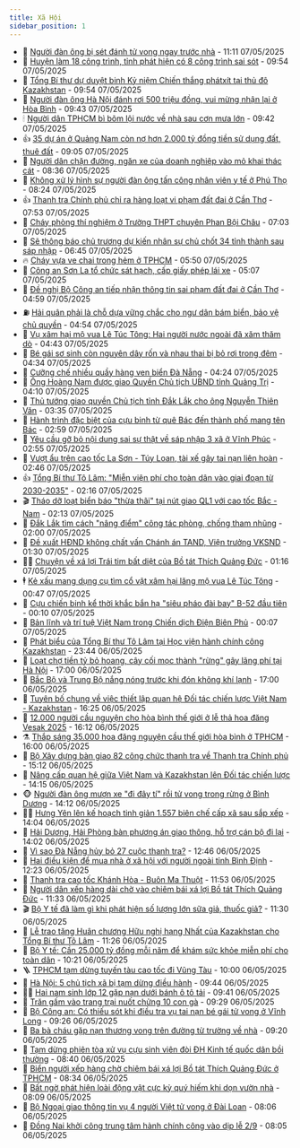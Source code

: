 ```yaml
---
title: Xã Hội
sidebar_position: 1
---
```


<!-- dantri-xa-hoi:START -->
- 🫣 [Người đàn ông bị sét đánh tử vong ngay trước nhà](https://dantri.com.vn/xa-hoi/nguoi-dan-ong-bi-set-danh-tu-vong-ngay-truoc-nha-20250507171534290.htm) - 11:11 07/05/2025
- 💼 [Huyện làm 18 công trình, tỉnh phát hiện có 8 công trình sai sót](https://dantri.com.vn/xa-hoi/huyen-lam-18-cong-trinh-tinh-phat-hien-co-8-cong-trinh-sai-sot-20250507153543806.htm) - 09:54 07/05/2025
- 🎊 [Tổng Bí thư dự duyệt binh Kỷ niệm Chiến thắng phátxít tại thủ đô Kazakhstan](https://dantri.com.vn/xa-hoi/tong-bi-thu-du-duyet-binh-ky-niem-chien-thang-phatxit-tai-thu-do-kazakhstan-20250507165433371.htm) - 09:54 07/05/2025
- 🙉 [Người đàn ông Hà Nội đánh rơi 500 triệu đồng, vui mừng nhận lại ở Hòa Bình](https://dantri.com.vn/xa-hoi/nguoi-dan-ong-ha-noi-danh-roi-500-trieu-dong-vui-mung-nhan-lai-o-hoa-binh-20250507163615282.htm) - 09:43 07/05/2025
- 🕯 [Người dân TPHCM bì bõm lội nước về nhà sau cơn mưa lớn](https://dantri.com.vn/xa-hoi/nguoi-dan-tphcm-bi-bom-loi-nuoc-ve-nha-sau-con-mua-lon-20250507162824036.htm) - 09:42 07/05/2025
- 👍 [35 dự án ở Quảng Nam còn nợ hơn 2.000 tỷ đồng tiền sử dụng đất, thuê đất](https://dantri.com.vn/xa-hoi/35-du-an-o-quang-nam-con-no-hon-2000-ty-dong-tien-su-dung-dat-thue-dat-20250507153021201.htm) - 09:05 07/05/2025
- 🤖 [Người dân chặn đường, ngăn xe của doanh nghiệp vào mỏ khai thác cát](https://dantri.com.vn/xa-hoi/nguoi-dan-chan-duong-ngan-xe-cua-doanh-nghiep-vao-mo-khai-thac-cat-20250507152503211.htm) - 08:36 07/05/2025
- 🙉 [Không xử lý hình sự người đàn ông tấn công nhân viên y tế ở Phú Thọ](https://dantri.com.vn/xa-hoi/khong-xu-ly-hinh-su-nguoi-dan-ong-tan-cong-nhan-vien-y-te-o-phu-tho-20250507151907273.htm) - 08:24 07/05/2025
- 👍 [Thanh tra Chính phủ chỉ ra hàng loạt vi phạm đất đai ở Cần Thơ](https://dantri.com.vn/xa-hoi/thanh-tra-chinh-phu-chi-ra-hang-loat-vi-pham-dat-dai-o-can-tho-20250507144457733.htm) - 07:53 07/05/2025
- 🗽 [Cháy phòng thí nghiệm ở Trường THPT chuyên Phan Bội Châu](https://dantri.com.vn/xa-hoi/chay-phong-thi-nghiem-o-truong-thpt-chuyen-phan-boi-chau-20250507134912551.htm) - 07:03 07/05/2025
- 🗽 [Sẽ thông báo chủ trương dự kiến nhân sự chủ chốt 34 tỉnh thành sau sáp nhập](https://dantri.com.vn/xa-hoi/se-thong-bao-chu-truong-du-kien-nhan-su-chu-chot-34-tinh-thanh-sau-sap-nhap-20250507134121553.htm) - 06:45 07/05/2025
- 🔥 [Cháy vựa ve chai trong hẻm ở TPHCM](https://dantri.com.vn/xa-hoi/chay-vua-ve-chai-trong-hem-o-tphcm-20250507121800064.htm) - 05:50 07/05/2025
- 🦒 [Công an Sơn La tổ chức sát hạch, cấp giấy phép lái xe](https://dantri.com.vn/xa-hoi/cong-an-son-la-to-chuc-sat-hach-cap-giay-phep-lai-xe-20250507114227183.htm) - 05:07 07/05/2025
- 🧐 [Đề nghị Bộ Công an tiếp nhận thông tin sai phạm đất đai ở Cần Thơ](https://dantri.com.vn/xa-hoi/de-nghi-bo-cong-an-tiep-nhan-thong-tin-sai-pham-dat-dai-o-can-tho-20250507115137706.htm) - 04:59 07/05/2025
- ⛽️ [Hải quân phải là chỗ dựa vững chắc cho ngư dân bám biển, bảo vệ chủ quyền](https://dantri.com.vn/xa-hoi/hai-quan-phai-la-cho-dua-vung-chac-cho-ngu-dan-bam-bien-bao-ve-chu-quyen-20250507114725975.htm) - 04:54 07/05/2025
- 🚀 [Vụ xâm hại mộ vua Lê Túc Tông: Hai người nước ngoài đã xăm thăm dò](https://dantri.com.vn/xa-hoi/vu-xam-hai-mo-vua-le-tuc-tong-hai-nguoi-nuoc-ngoai-da-xam-tham-do-20250507103010387.htm) - 04:43 07/05/2025
- 🦒 [Bé gái sơ sinh còn nguyên dây rốn và nhau thai bị bỏ rơi trong đêm](https://dantri.com.vn/xa-hoi/be-gai-so-sinh-con-nguyen-day-ron-va-nhau-thai-bi-bo-roi-trong-dem-20250507105151700.htm) - 04:34 07/05/2025
- 🦅 [Cưỡng chế nhiều quầy hàng ven biển Đà Nẵng](https://dantri.com.vn/xa-hoi/cuong-che-nhieu-quay-hang-ven-bien-da-nang-20250507102009127.htm) - 04:24 07/05/2025
- 🚀 [Ông Hoàng Nam được giao Quyền Chủ tịch UBND tỉnh Quảng Trị](https://dantri.com.vn/xa-hoi/ong-hoang-nam-duoc-giao-quyen-chu-tich-ubnd-tinh-quang-tri-20250507104319538.htm) - 04:10 07/05/2025
- 🦅 [Thủ tướng giao quyền Chủ tịch tỉnh Đắk Lắk cho ông Nguyễn Thiên Văn](https://dantri.com.vn/xa-hoi/thu-tuong-giao-quyen-chu-tich-tinh-dak-lak-cho-ong-nguyen-thien-van-20250507095813497.htm) - 03:35 07/05/2025
- 🤠 [Hành trình đặc biệt của cựu binh từ quê Bác đến thành phố mang tên Bác](https://dantri.com.vn/xa-hoi/hanh-trinh-dac-biet-cua-cuu-binh-tu-que-bac-den-thanh-pho-mang-ten-bac-20250507093644126.htm) - 02:59 07/05/2025
- 💄 [Yêu cầu gỡ bỏ nội dung sai sự thật về sáp nhập 3 xã ở Vĩnh Phúc](https://dantri.com.vn/xa-hoi/yeu-cau-go-bo-noi-dung-sai-su-that-ve-sap-nhap-3-xa-o-vinh-phuc-20250507095021329.htm) - 02:55 07/05/2025
- 🥷 [Vượt ẩu trên cao tốc  La Sơn - Túy Loan, tài xế gây tai nạn liên hoàn](https://dantri.com.vn/xa-hoi/vuot-au-tren-cao-toc-la-son-tuy-loan-tai-xe-gay-tai-nan-lien-hoan-20250507093108097.htm) - 02:46 07/05/2025
- 👍 [Tổng Bí thư Tô Lâm: &quot;Miễn viện phí cho toàn dân vào giai đoạn từ 2030-2035&quot;](https://dantri.com.vn/xa-hoi/tong-bi-thu-to-lam-mien-vien-phi-cho-toan-dan-vao-giai-doan-tu-2030-2035-20250507091351324.htm) - 02:16 07/05/2025
- 🎬 [Tháo dỡ loạt biển báo &quot;thừa thãi&quot; tại nút giao QL1 với cao tốc Bắc - Nam](https://dantri.com.vn/xa-hoi/thao-do-loat-bien-bao-thua-thai-tai-nut-giao-ql1-voi-cao-toc-bac-nam-20250506152403955.htm) - 02:13 07/05/2025
- 🦒 [Đắk Lắk tìm cách &quot;nâng điểm&quot; công tác phòng, chống tham nhũng](https://dantri.com.vn/xa-hoi/dak-lak-tim-cach-nang-diem-cong-tac-phong-chong-tham-nhung-20250507084254710.htm) - 02:00 07/05/2025
- 🌊 [Đề xuất HĐND không chất vấn Chánh án TAND, Viện trưởng VKSND](https://dantri.com.vn/xa-hoi/de-xuat-hdnd-khong-chat-van-chanh-an-tand-vien-truong-vksnd-20250506221346866.htm) - 01:30 07/05/2025
- 🧑‍💻 [Chuyện về xá lợi Trái tim bất diệt của Bồ tát Thích Quảng Đức](https://dantri.com.vn/xa-hoi/chuyen-ve-xa-loi-trai-tim-bat-diet-cua-bo-tat-thich-quang-duc-20250506002025965.htm) - 01:16 07/05/2025
- 🕴 [Kẻ xấu mang dụng cụ tìm cổ vật xâm hại lăng mộ vua Lê Túc Tông](https://dantri.com.vn/xa-hoi/ke-xau-mang-dung-cu-tim-co-vat-xam-hai-lang-mo-vua-le-tuc-tong-20250507073327358.htm) - 00:47 07/05/2025
- 🤔 [Cựu chiến binh kể thời khắc bắn hạ &quot;siêu pháo đài bay&quot; B-52 đầu tiên](https://dantri.com.vn/xa-hoi/cuu-chien-binh-ke-thoi-khac-ban-ha-sieu-phao-dai-bay-b-52-dau-tien-20250507024948208.htm) - 00:10 07/05/2025
- 💄 [Bản lĩnh và trí tuệ Việt Nam trong Chiến dịch Điện Biên Phủ](https://dantri.com.vn/xa-hoi/ban-linh-va-tri-tue-viet-nam-trong-chien-dich-dien-bien-phu-20250507070526779.htm) - 00:07 07/05/2025
- 🧠 [Phát biểu của Tổng Bí thư Tô Lâm tại Học viện hành chính công Kazakhstan](https://dantri.com.vn/xa-hoi/phat-bieu-cua-tong-bi-thu-to-lam-tai-hoc-vien-hanh-chinh-cong-kazakhstan-20250507064451927.htm) - 23:44 06/05/2025
- 🦣 [Loạt chợ tiền tỷ bỏ hoang, cây cối mọc thành &quot;rừng&quot; gây lãng phí tại Hà Nội](https://dantri.com.vn/xa-hoi/loat-cho-tien-ty-bo-hoang-cay-coi-moc-thanh-rung-gay-lang-phi-tai-ha-noi-20250506225346864.htm) - 17:00 06/05/2025
- 💫 [Bắc Bộ và Trung Bộ nắng nóng trước khi đón không khí lạnh](https://dantri.com.vn/xa-hoi/bac-bo-va-trung-bo-nang-nong-truoc-khi-don-khong-khi-lanh-20250506201403940.htm) - 17:00 06/05/2025
- 🚀 [Tuyên bố chung về việc thiết lập quan hệ Đối tác chiến lược Việt Nam - Kazakhstan](https://dantri.com.vn/xa-hoi/tuyen-bo-chung-ve-viec-thiet-lap-quan-he-doi-tac-chien-luoc-viet-nam-kazakhstan-20250506232537673.htm) - 16:25 06/05/2025
- 🤔 [12.000 người cầu nguyện cho hòa bình thế giới ở lễ thả hoa đăng Vesak 2025](https://dantri.com.vn/xa-hoi/12000-nguoi-cau-nguyen-cho-hoa-binh-the-gioi-o-le-tha-hoa-dang-vesak-2025-20250506225607972.htm) - 16:12 06/05/2025
- ⚗️ [Thắp sáng 35.000 hoa đăng nguyện cầu thế giới hòa bình ở TPHCM](https://dantri.com.vn/xa-hoi/thap-sang-35000-hoa-dang-nguyen-cau-the-gioi-hoa-binh-o-tphcm-20250506221530269.htm) - 16:00 06/05/2025
- 🫶 [Bộ Xây dựng bàn giao 82 công chức thanh tra về Thanh tra Chính phủ](https://dantri.com.vn/xa-hoi/bo-xay-dung-ban-giao-82-cong-chuc-thanh-tra-ve-thanh-tra-chinh-phu-20250506220007339.htm) - 15:12 06/05/2025
- 🌮 [Nâng cấp quan hệ giữa Việt Nam và Kazakhstan lên Đối tác chiến lược](https://dantri.com.vn/xa-hoi/nang-cap-quan-he-giua-viet-nam-va-kazakhstan-len-doi-tac-chien-luoc-20250506211529353.htm) - 14:15 06/05/2025
- 🐵 [Người đàn ông mượn xe &quot;đi đây tí&quot; rồi tử vong trong rừng ở Bình Dương](https://dantri.com.vn/xa-hoi/nguoi-dan-ong-muon-xe-di-day-ti-roi-tu-vong-trong-rung-o-binh-duong-20250506205754717.htm) - 14:12 06/05/2025
- 🧑‍🏫 [Hưng Yên lên kế hoạch tinh giản 1.557 biên chế cấp xã sau sắp xếp](https://dantri.com.vn/xa-hoi/hung-yen-len-ke-hoach-tinh-gian-1557-bien-che-cap-xa-sau-sap-xep-20250506201800483.htm) - 14:04 06/05/2025
- 💫 [Hải Dương, Hải Phòng bàn phương án giao thông, hỗ trợ cán bộ đi lại](https://dantri.com.vn/xa-hoi/hai-duong-hai-phong-ban-phuong-an-giao-thong-ho-tro-can-bo-di-lai-20250506200716400.htm) - 14:02 06/05/2025
- 🦩 [Vì sao Đà Nẵng hủy bỏ 27 cuộc thanh tra?](https://dantri.com.vn/xa-hoi/vi-sao-da-nang-huy-bo-27-cuoc-thanh-tra-20250506192146799.htm) - 12:46 06/05/2025
- 🦄 [Hai điều kiện để mua nhà ở xã hội với người ngoài tỉnh Bình Định](https://dantri.com.vn/xa-hoi/hai-dieu-kien-de-mua-nha-o-xa-hoi-voi-nguoi-ngoai-tinh-binh-dinh-20250506175343991.htm) - 12:23 06/05/2025
- 💂 [Thanh tra cao tốc Khánh Hòa - Buôn Ma Thuột](https://dantri.com.vn/xa-hoi/thanh-tra-cao-toc-khanh-hoa-buon-ma-thuot-20250506183124244.htm) - 11:53 06/05/2025
- 💄 [Người dân xếp hàng dài chờ vào chiêm bái xá lợi Bồ tát Thích Quảng Đức](https://dantri.com.vn/xa-hoi/nguoi-dan-xep-hang-dai-cho-vao-chiem-bai-xa-loi-bo-tat-thich-quang-duc-20250506181337490.htm) - 11:33 06/05/2025
- 🎬 [Bộ Y tế đã làm gì khi phát hiện số lượng lớn sữa giả, thuốc giả?](https://dantri.com.vn/xa-hoi/bo-y-te-da-lam-gi-khi-phat-hien-so-luong-lon-sua-gia-thuoc-gia-20250506182442012.htm) - 11:30 06/05/2025
- 👀 [Lễ trao tặng Huân chương Hữu nghị hạng Nhất của Kazakhstan cho Tổng Bí thư Tô Lâm](https://dantri.com.vn/xa-hoi/le-trao-tang-huan-chuong-huu-nghi-hang-nhat-cua-kazakhstan-cho-tong-bi-thu-to-lam-20250506182556475.htm) - 11:26 06/05/2025
- 💃 [Bộ Y tế: Cần 25.000 tỷ đồng mỗi năm để khám sức khỏe miễn phí cho toàn dân](https://dantri.com.vn/xa-hoi/bo-y-te-can-25000-ty-dong-moi-nam-de-kham-suc-khoe-mien-phi-cho-toan-dan-20250506171149430.htm) - 10:21 06/05/2025
- 🪜 [TPHCM tạm dừng tuyến tàu cao tốc đi Vũng Tàu](https://dantri.com.vn/xa-hoi/tphcm-tam-dung-tuyen-tau-cao-toc-di-vung-tau-20250506154118110.htm) - 10:00 06/05/2025
- 📝 [Hà Nội: 5 chủ tịch xã bị tạm dừng điều hành](https://dantri.com.vn/xa-hoi/ha-noi-5-chu-tich-xa-bi-tam-dung-dieu-hanh-20250506163013848.htm) - 09:44 06/05/2025
- 🧑‍💻 [Hai nam sinh lớp 12 gặp nạn dưới bánh ô tô tải](https://dantri.com.vn/xa-hoi/hai-nam-sinh-lop-12-gap-nan-duoi-banh-o-to-tai-20250506162812212.htm) - 09:41 06/05/2025
- 👺 [Trăn gấm vào trang trại nuốt chửng 10 con gà](https://dantri.com.vn/xa-hoi/tran-gam-vao-trang-trai-nuot-chung-10-con-ga-20250506154624557.htm) - 09:29 06/05/2025
- 🌮 [Bộ Công an: Có thiếu sót khi điều tra vụ tai nạn bé gái tử vong ở Vĩnh Long](https://dantri.com.vn/xa-hoi/bo-cong-an-co-thieu-sot-khi-dieu-tra-vu-tai-nan-be-gai-tu-vong-o-vinh-long-20250506161813855.htm) - 09:26 06/05/2025
- 🤭 [Ba bà cháu gặp nạn thương vong trên đường từ trường về nhà](https://dantri.com.vn/xa-hoi/ba-ba-chau-gap-nan-thuong-vong-tren-duong-tu-truong-ve-nha-20250506160028264.htm) - 09:20 06/05/2025
- 💪 [Tạm dừng phiên tòa xử vụ cựu sinh viên đòi ĐH Kinh tế quốc dân bồi thường](https://dantri.com.vn/xa-hoi/tam-dung-phien-toa-xu-vu-cuu-sinh-vien-doi-dh-kinh-te-quoc-dan-boi-thuong-20250506152929828.htm) - 08:40 06/05/2025
- 🧰 [Biển người xếp hàng chờ chiêm bái xá lợi Bồ tát Thích Quảng Đức ở TPHCM](https://dantri.com.vn/xa-hoi/bien-nguoi-xep-hang-cho-chiem-bai-xa-loi-bo-tat-thich-quang-duc-o-tphcm-20250506121436339.htm) - 08:34 06/05/2025
- 🤡 [Bất ngờ phát hiện loài động vật cực kỳ quý hiếm khi dọn vườn nhà](https://dantri.com.vn/xa-hoi/bat-ngo-phat-hien-loai-dong-vat-cuc-ky-quy-hiem-khi-don-vuon-nha-20250506144933809.htm) - 08:09 06/05/2025
- 🦆 [Bộ Ngoại giao thông tin vụ 4 người Việt tử vong ở Đài Loan](https://dantri.com.vn/xa-hoi/bo-ngoai-giao-thong-tin-vu-4-nguoi-viet-tu-vong-o-dai-loan-20250506150030038.htm) - 08:06 06/05/2025
- 🦍 [Đồng Nai khởi công trung tâm hành chính công vào dịp lễ 2/9](https://dantri.com.vn/xa-hoi/dong-nai-khoi-cong-trung-tam-hanh-chinh-cong-vao-dip-le-29-20250506143155976.htm) - 08:05 06/05/2025<!-- dantri-xa-hoi:END -->
